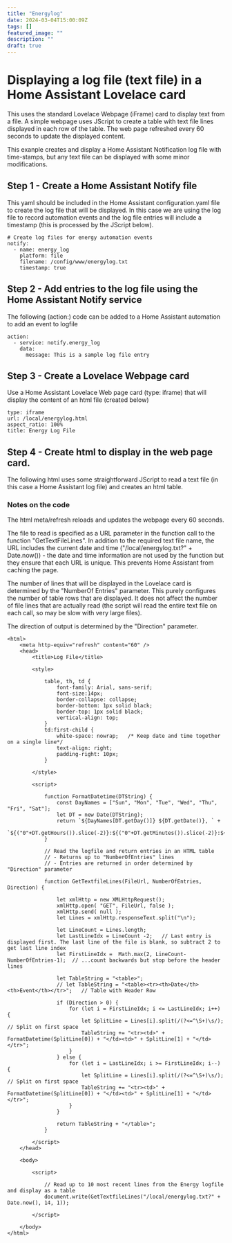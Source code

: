 ```yaml
---
title: "Energylog"
date: 2024-03-04T15:00:09Z
tags: []
featured_image: ""
description: ""
draft: true
---
```



# Displaying a log file (text file) in a Home Assistant Lovelace card

This uses the standard Lovelace Webpage (iFrame) card to display text from a file. A simple webpage uses JScript to create a table with text file lines displayed in each row of the table. The web page refreshed every 60 seconds to update the displayed content.

This exanple creates and display a Home Assistant Notification log file with time-stamps, but any text file can be displayed with some minor modifications.



## Step 1 - Create a Home Assistant Notify file

This yaml should be included in the Home Assistant configuration.yaml file to create the log file that will be displayed. In this case we are using the log file to record automation events and the log file entries will include a timestamp (this is processed by the JScript below).

```
# Create log files for energy automation events
notify:
  - name: energy_log
    platform: file
    filename: /config/www/energylog.txt
    timestamp: true
```


## Step 2 - Add entries to the log file using the Home Assistant Notify service

The following (action:) code can be added to a Home Assistant automation to add an event to logfile

```
action:
  - service: notify.energy_log
    data:
      message: This is a sample log file entry
```


## Step 3 - Create a Lovelace Webpage card

Use a Home Assistant Lovelace Web page card (type: iframe) that will display the content of an html file (created below)

```
type: iframe
url: /local/energylog.html
aspect_ratio: 100%
title: Energy Log File
```


## Step 4 - Create html to display in the web page card.

The following html uses some straightforward JScript to read a text file (in this case a Home Assistant log file) and creates an html table.

### Notes on the code

The html meta/refresh reloads and updates the webpage every 60 seconds.

The file to read is specified as a URL parameter in the function call to the function "GetTextFileLines". In addition to the required text file name, the URL includes the current date and time ("/local/energylog.txt?" + Date.now()) - the date and time information are not used by the function but they ensure that each URL is unique. This prevents Home Assistant from caching the page.

The number of lines that will be displayed in the Lovelace card is determined by the "NumberOf Entries" parameter. This purely configures the number of table rows that are displayed. It does not affect the number of file lines that are actually read (the script will read the entire text file on each call, so may be slow with very large files).

The direction of output is determined by the "Direction" parameter.
```
<html>
    <meta http-equiv="refresh" content="60" />
    <head>
        <title>Log File</title>

        <style>

            table, th, td {
                font-family: Arial, sans-serif;
                font-size:14px;
                border-collapse: collapse;
                border-bottom: 1px solid black;
                border-top: 1px solid black;
                vertical-align: top;
            }
            td:first-child {
                white-space: nowrap;   /* Keep date and time together on a single line*/
                text-align: right;
                padding-right: 10px;
            }

        </style>

        <script>

            function FormatDatetime(DTString) {
                const DayNames = ["Sun", "Mon", "Tue", "Wed", "Thu", "Fri", "Sat"];
                let DT = new Date(DTString);
                return `${DayNames[DT.getDay()]} ${DT.getDate()}, ` +
                    `${("0"+DT.getHours()).slice(-2)}:${("0"+DT.getMinutes()).slice(-2)}:${("0"+DT.getSeconds()).slice(-2)}`;
            }

            // Read the logfile and return entries in an HTML table
            // - Returns up to "NumberOfEntries" lines
            // - Entries are returned in order determined by "Direction" parameter

            function GetTextfileLines(FileUrl, NumberOfEntries, Direction) {

                let xmlHttp = new XMLHttpRequest();
                xmlHttp.open( "GET", FileUrl, false );
                xmlHttp.send( null );
                let Lines = xmlHttp.responseText.split("\n");

                let LineCount = Lines.length;
                let LastLineIdx = LineCount -2;   // Last entry is displayed first. The last line of the file is blank, so subtract 2 to get last line index
                let FirstLineIdx =  Math.max(2, LineCount-NumberOfEntries-1);  // ...count backwards but stop before the header lines

                let TableString = "<table>";
                // let TableString = "<table><tr><th>Date</th><th>Event</th></tr>";   // Table with Header Row

                if (Direction > 0) {
                    for (let i = FirstLineIdx; i <= LastLineIdx; i++) {
                        let SplitLine = Lines[i].split(/(?<=^\S+)\s/);       // Split on first space
                        TableString += "<tr><td>" + FormatDatetime(SplitLine[0]) + "</td><td>" + SplitLine[1] + "</td></tr>";
                    }
                } else {
                    for (let i = LastLineIdx; i >= FirstLineIdx; i--) {
                        let SplitLine = Lines[i].split(/(?<=^\S+)\s/);       // Split on first space
                        TableString += "<tr><td>" + FormatDatetime(SplitLine[0]) + "</td><td>" + SplitLine[1] + "</td></tr>";
                    }
                }

                return TableString + "</table>";
            }

        </script>
    </head>

    <body>

        <script>

            // Read up to 10 most recent lines from the Energy logfile and display as a table
            document.write(GetTextfileLines("/local/energylog.txt?" + Date.now(), 14, 1));

        </script>

    </body>
</html>
```